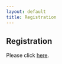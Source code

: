 ```yaml
---
layout: default
title: Registration
---
```


## Registration

Please click <a href="https://forms.gle/SfRtsaRFnE4bxyYX9">here</a>.